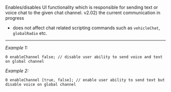 Enables/disables UI functionality which is responsible for sending text or voice chat to the given chat channel.
 v2.02) the current communication in progress
* does not affect chat related scripting commands such as `vehicleChat`, `globalRadio` etc.


---
*Example 1:*
```sqf
0 enableChannel false; // disable user ability to send voice and text on global channel
```

*Example 2:*
```sqf
0 enableChannel [true, false]; // enable user ability to send text but disable voice on global channel
```